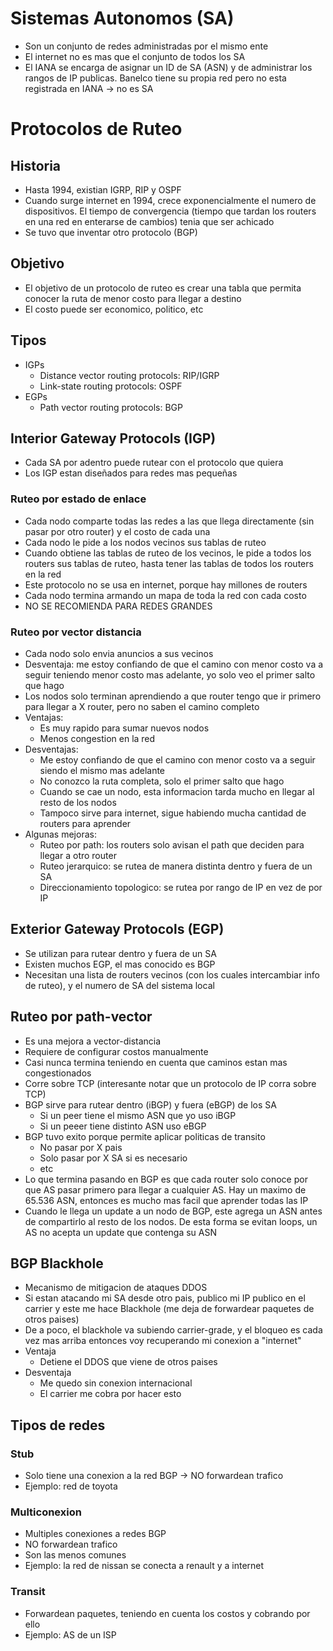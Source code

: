 # Sistemas Autonomos (SA)
- Son un conjunto de redes administradas por el mismo ente
- El internet no es mas que el conjunto de todos los SA
- El IANA se encarga de asignar un ID de SA (ASN) y de administrar los rangos de IP publicas. Banelco tiene su propia red pero no esta registrada en IANA -> no es SA

# Protocolos de Ruteo
## Historia
- Hasta 1994, existian IGRP, RIP y OSPF
- Cuando surge internet en 1994, crece exponencialmente el numero de dispositivos. El tiempo de convergencia (tiempo que tardan los routers en una red en enterarse de cambios) tenia que ser achicado
- Se tuvo que inventar otro protocolo (BGP)
## Objetivo
- El objetivo de un protocolo de ruteo es crear una tabla que permita conocer la ruta de menor costo para llegar a destino
- El costo puede ser economico, politico, etc
## Tipos
- IGPs
	- Distance vector routing protocols: RIP/IGRP
	- Link-state routing protocols: OSPF
- EGPs
	- Path vector routing protocols: BGP

## Interior Gateway Protocols (IGP)
- Cada SA por adentro puede rutear con el protocolo que quiera
- Los IGP estan diseñados para redes mas pequeñas
### Ruteo por estado de enlace
- Cada nodo comparte todas las redes a las que llega directamente (sin pasar por otro router) y el costo de cada una
- Cada nodo le pide a los nodos vecinos sus tablas de ruteo
- Cuando obtiene las tablas de ruteo de los vecinos, le pide a todos los routers sus tablas de ruteo, hasta tener las tablas de todos los routers en la red
- Este protocolo no se usa en internet, porque hay millones de routers
- Cada nodo termina armando un mapa de toda la red con cada costo
- NO SE RECOMIENDA PARA REDES GRANDES
### Ruteo por vector distancia
- Cada nodo solo envia anuncios a sus vecinos
- Desventaja: me estoy confiando de que el camino con menor costo va a seguir teniendo menor costo mas adelante, yo solo veo el primer salto que hago
- Los nodos solo terminan aprendiendo a que router tengo que ir primero para llegar a X router, pero no saben el camino completo
- Ventajas:
	- Es muy rapido para sumar nuevos nodos
	- Menos congestion en la red
- Desventajas:
	- Me estoy confiando de que el camino con menor costo va a seguir siendo el mismo mas adelante
	- No conozco la ruta completa, solo el primer salto que hago
	- Cuando se cae un nodo, esta informacion tarda mucho en llegar al resto de los nodos
	- Tampoco sirve para internet, sigue habiendo mucha cantidad de routers para aprender
- Algunas mejoras:
	- Ruteo por path: los routers solo avisan el path que deciden para llegar a otro router
	- Ruteo jerarquico: se rutea de manera distinta dentro y fuera de un SA
	- Direccionamiento topologico: se rutea por rango de IP en vez de por IP

## Exterior Gateway Protocols (EGP)
- Se utilizan para rutear dentro y fuera de un SA
- Existen muchos EGP, el mas conocido es BGP
- Necesitan una lista de routers vecinos (con los cuales intercambiar info de ruteo), y el numero de SA del sistema local
## Ruteo por path-vector
- Es una mejora a vector-distancia
- Requiere de configurar costos manualmente
- Casi nunca termina teniendo en cuenta que caminos estan mas congestionados
- Corre sobre TCP (interesante notar que un protocolo de IP corra sobre TCP)
- BGP sirve para rutear dentro (iBGP) y fuera (eBGP) de los SA
	- Si un peer tiene el mismo ASN que yo uso iBGP
	- Si un peeer tiene distinto ASN uso eBGP
- BGP tuvo exito porque permite aplicar politicas de transito
	- No pasar por X pais
	- Solo pasar por X SA si es necesario
	- etc
- Lo que termina pasando en BGP es que cada router solo conoce por que AS pasar primero para llegar a cualquier AS. Hay un maximo de 65.536 ASN, entonces es mucho mas facil que aprender todas las IP
- Cuando le llega un update a un nodo de BGP, este agrega un ASN antes de compartirlo al resto de los nodos. De esta forma se evitan loops, un AS no acepta un update que contenga su ASN
## BGP Blackhole
- Mecanismo de mitigacion de ataques DDOS
- Si estan atacando mi SA desde otro pais, publico mi IP publico en el carrier y este me hace Blackhole (me deja de forwardear paquetes de otros paises)
- De a poco, el blackhole va subiendo carrier-grade, y el bloqueo es cada vez mas arriba entonces voy recuperando mi conexion a "internet"
- Ventaja
	- Detiene el DDOS que viene de otros paises
- Desventaja
	- Me quedo sin conexion internacional
	- El carrier me cobra por hacer esto
## Tipos de redes
### Stub
- Solo tiene una conexion a la red BGP -> NO forwardean trafico
- Ejemplo: red de toyota
### Multiconexion
- Multiples conexiones a redes BGP
- NO forwardean trafico
- Son las menos comunes
- Ejemplo: la red de nissan se conecta a renault y a internet
### Transit
- Forwardean paquetes, teniendo en cuenta los costos y cobrando por ello
- Ejemplo: AS de un ISP